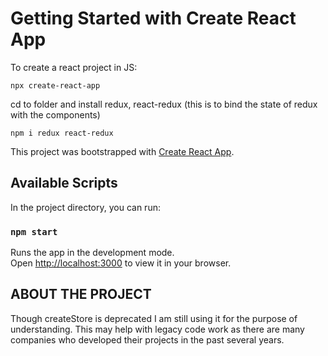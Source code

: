 # Getting Started with Create React App

To create a react project in JS:
```
npx create-react-app
```

cd to folder and install redux, react-redux (this is to bind the state of redux with the components)

```
npm i redux react-redux
```

This project was bootstrapped with [Create React App](https://github.com/facebook/create-react-app).

## Available Scripts

In the project directory, you can run:

### `npm start`

Runs the app in the development mode.\
Open [http://localhost:3000](http://localhost:3000) to view it in your browser.


## ABOUT THE PROJECT
Though createStore is deprecated I am still using it for the purpose of understanding. This may help with legacy code work as
there are many companies who developed their projects in the past several years. 
